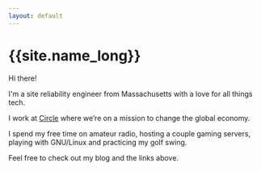 ```yaml
---
layout: default
---
```


# {{site.name_long}}

Hi there!

I'm a site reliability engineer from Massachusetts with a love for all things tech.

I work at [Circle](https://www.circle.com/) where we’re on a mission to change the global economy.

I spend my free time on amateur radio, hosting a couple gaming servers, playing with GNU/Linux and practicing my golf swing.

Feel free to check out my blog and the links above.

